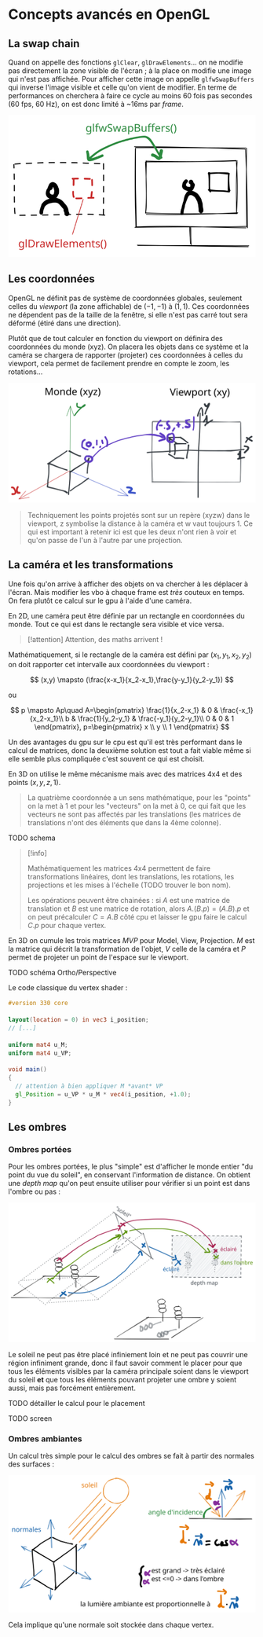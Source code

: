 # Concepts avancés en OpenGL

## La swap chain

Quand on appelle des fonctions `glClear`, `glDrawElements`... on ne modifie pas directement la zone visible de l'écran ; à la place on modifie une image qui n'est pas affichée. Pour afficher cette image on appelle `glfwSwapBuffers` qui inverse l'image visible et celle qu'on vient de modifier.
En terme de performances on cherchera à faire ce cycle au moins 60 fois pas secondes (60 fps, 60 Hz), on est donc limité à ~16ms par *frame*.

![swapchain](res/advanced_concepts/swapchain.excalidraw.svg)

<!-- c'est pas très précis mais c'est pour ne pas écrire plus que ca -->

## Les coordonnées

OpenGL ne définit pas de système de coordonnées globales, seulement celles du *viewport* (la zone affichable) de $(-1,-1)$ à $(1,1)$. Ces coordonnées ne dépendent pas de la taille de la fenêtre, si elle n'est pas carré tout sera déformé (étiré dans une direction).

Plutôt que de tout calculer en fonction du viewport on définira des coordonnées du monde (xyz). On placera les objets dans ce système et la caméra se chargera de rapporter (projeter) ces coordonnées à celles du viewport, cela permet de facilement prendre en compte le zoom, les rotations...

![coordinates systems](res/advanced_concepts/coordinates_systems.excalidraw.svg)

> Techniquement les points projetés sont sur un repère (xyzw) dans le viewport, z symbolise la distance à la caméra et w vaut toujours 1. Ce qui est important à retenir ici est que les deux n'ont rien à voir et qu'on passe de l'un à l'autre par une projection.

## La caméra et les transformations

Une fois qu'on arrive à afficher des objets on va chercher à les déplacer à l'écran. Mais modifier les vbo à chaque frame est *très* couteux en temps. On fera plutôt ce calcul sur le gpu à l'aide d'une caméra.

En 2D, une caméra peut être définie par un rectangle en coordonnées du monde. Tout ce qui est dans le rectangle sera visible et vice versa.

> [!attention] Attention, des maths arrivent !

Mathématiquement, si le rectangle de la caméra est défini par $(x_1,y_1,x_2,y_2)$ on doit rapporter cet intervalle aux coordonnées du viewport :

$$ (x,y) \mapsto (\frac{x-x_1}{x_2-x_1},\frac{y-y_1}{y_2-y_1}) $$

ou

$$
p \mapsto Ap\quad
A=\begin{pmatrix}
\frac{1}{x_2-x_1} & 0 & \frac{-x_1}{x_2-x_1}\\
b & \frac{1}{y_2-y_1} & \frac{-y_1}{y_2-y_1}\\
0 & 0 & 1
\end{pmatrix},
p=\begin{pmatrix} x \\ y \\ 1 \end{pmatrix}
$$

Un des avantages du gpu sur le cpu est qu'il est très performant dans le calcul de matrices, donc la deuxième solution est tout a fait viable même si elle semble plus compliquée c'est souvent ce qui est choisit.

En 3D on utilise le même mécanisme mais avec des matrices 4x4 et des points $(x,y,z,1)$.

> La quatrième coordonnée a un sens mathématique, pour les "points" on la met à 1 et pour les "vecteurs" on la met à 0, ce qui fait que les vecteurs ne sont pas affectés par les translations (les matrices de translations n'ont des éléments que dans la 4ème colonne).

TODO schema

> [!info]
> 
> Mathématiquement les matrices 4x4 permettent de faire transformations linéaires, dont les translations, les rotations, les projections et les mises à l'échelle (TODO trouver le bon nom).
> 
> Les opérations peuvent être chainées : si $A$ est une matrice de translation et $B$ est une matrice de rotation, alors $A.(B.p) = (A.B).p$ et on peut précalculer $C=A.B$ côté cpu et laisser le gpu faire le calcul $C.p$ pour chaque vertex.

En 3D on cumule les trois matrices $MVP$ pour Model, View, Projection. $M$ est la matrice qui décrit la transformation de l'objet, $V$ celle de la caméra et $P$ permet de projeter un point de l'espace sur le viewport.

TODO schéma Ortho/Perspective

Le code classique du vertex shader :

```glsl
#version 330 core

layout(location = 0) in vec3 i_position;
// [...]

uniform mat4 u_M;
uniform mat4 u_VP;

void main()
{
  // attention à bien appliquer M *avant* VP
  gl_Position = u_VP * u_M * vec4(i_position, +1.0);
}
```

## Les ombres

### Ombres portées

Pour les ombres portées, le plus "simple" est d'afficher le monde entier "du point du vue du soleil", en conservant l'information de distance. On obtient une *depth map* qu'on peut ensuite utiliser pour vérifier si un point est dans l'ombre ou pas :

![shadows](res/advanced_concepts/shadows.excalidraw.svg)

Le soleil ne peut pas être placé infiniement loin et ne peut pas couvrir une région infiniment grande, donc il faut savoir comment le placer pour que tous les éléments visibles par la caméra principale soient dans le viewport du soleil **et** que tous les éléments pouvant projeter une ombre y soient aussi, mais pas forcément entièrement.

TODO détailler le calcul pour le placement

TODO screen

### Ombres ambiantes

Un calcul très simple pour le calcul des ombres se fait à partir des normales des surfaces :

![ambiant shadows](res/advanced_concepts/ambiant_shadows.excalidraw.svg)

Cela implique qu'une normale soit stockée dans chaque vertex.
